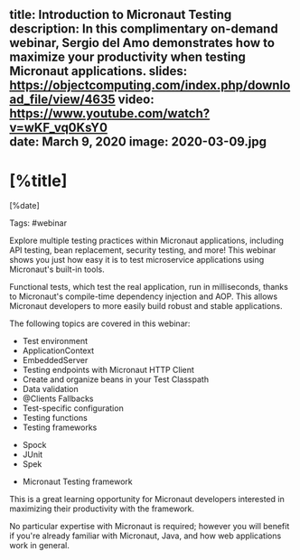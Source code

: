 title: Introduction to Micronaut Testing
description: In this complimentary on-demand webinar, Sergio del Amo demonstrates how to maximize your productivity when testing Micronaut applications.
slides: https://objectcomputing.com/index.php/download_file/view/4635
video: https://www.youtube.com/watch?v=wKF_vq0KsY0  
date: March 9, 2020
image: 2020-03-09.jpg
---

# [%title]

[%date] 

Tags: #webinar

Explore multiple testing practices within Micronaut applications, including API testing, bean replacement, security testing, and more! This webinar shows you just how easy it is to test microservice applications using Micronaut's built-in tools.

Functional tests, which test the real application, run in milliseconds, thanks to Micronaut's compile-time dependency injection and AOP. This allows Micronaut developers to more easily build robust and stable applications. 

The following topics are covered in this webinar:

- Test environment
- ApplicationContext
- EmbeddedServer
- Testing endpoints with Micronaut HTTP Client
- Create and organize beans in your Test Classpath
- Data validation
- @Clients Fallbacks
- Test-specific configuration
- Testing functions
- Testing frameworks
* Spock
* JUnit
* Spek
- Micronaut Testing framework

This is a great learning opportunity for Micronaut developers interested in maximizing their productivity with the framework.

No particular expertise with Micronaut is required; however you will benefit if you're already familiar with Micronaut, Java, and how web applications work in general.
